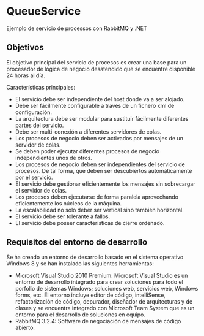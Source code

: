 QueueService
============

Ejemplo de servicio de processos con RabbitMQ y .NET


Objetivos
---------

El objetivo principal del servicio de procesos es crear una base para un procesador de lógica de negocio desatendido que se encuentre disponible 24 horas al día.

Características principales:
- El servicio debe ser independiente del host donde va a ser alojado.
- Debe ser fácilmente configurable a través de un fichero xml de configuración.
- La arquitectura debe ser modular para sustituir fácilmente diferentes partes del servicio.
- Debe ser multi-conexión a diferentes servidores de colas.
- Los procesos de negocio deben ser activados por mensajes de un servidor de colas.
- Se deben poder ejecutar diferentes procesos de negocio independientes unos de otros.
- Los procesos de negocio deben ser independientes del servicio de procesos. De tal forma, que deben ser descubiertos automáticamente por el servicio.
- El servicio debe gestionar eficientemente los mensajes sin sobrecargar el servidor de colas.
- Los procesos deben ejecutarse de forma paralela aprovechando eficientemente los núcleos de la máquina.
- La escalabilidad no solo deber ser vertical sino también horizontal.
- El servicio debe ser tolerante a fallos.
- El servicio debe poseer características de cierre ordenado.


Requisitos del entorno de desarrollo
------------------------------------

Se ha creado un entorno de desarrollo basado en el sistema operativo Windows 8 y se han instalado las siguientes herramientas:
- Microsoft Visual Studio 2010 Premium: Microsoft Visual Studio es un entorno de desarrollo integrado para crear soluciones para todo el porfolio de sistemas Windows; soluciones web, servicios web, Windows forms, etc. El entorno incluye editor de código, intelliSense, refactorización de código, depurador, diseñador de arquitecturas y de clases y se encuentra integrado con Microsoft Team System que es un entorno para el desarrollo de soluciones en equipo.
- RabbitMQ 3.2.4: Software de negociación de mensajes de código abierto.



